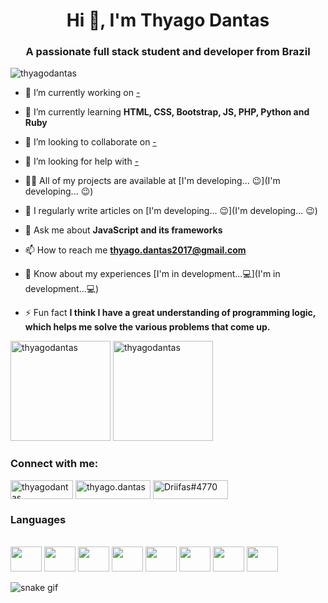 <h1 align="center">Hi 👋, I'm Thyago Dantas</h1>
<h3 align="center">A passionate full stack student and developer from Brazil</h3>

<p align="left"> <img src="https://komarev.com/ghpvc/?username=thyagodantas&label=Profile%20views&color=ad0000&style=flat" alt="thyagodantas" /> </p>

- 🔭 I’m currently working on [-](-)

- 🌱 I’m currently learning **HTML, CSS, Bootstrap, JS, PHP, Python and Ruby**

- 👯 I’m looking to collaborate on [-](-)

- 🤝 I’m looking for help with [-](-)

- 👨‍💻 All of my projects are available at [I'm developing... 😉](I'm developing... 😉)

- 📝 I regularly write articles on [I'm developing... 😉](I'm developing... 😉)

- 💬 Ask me about **JavaScript and its frameworks**

- 📫 How to reach me **thyago.dantas2017@gmail.com**

- 📄 Know about my experiences [I'm in development...💻](I'm in development...💻)

- ⚡ Fun fact **I think I have a great understanding of programming logic, which helps me solve the various problems that come up.**

<div>
  <a href="https://github.com/thyagodantas"></a>
<img height="160em" src="https://github-readme-stats.vercel.app/api?username=thyagodantas&show_icons=true&theme=dracula&title_color=544bd2&text_color=ffffff&bg_color=424242&locale=en" alt="thyagodantas" />

<img height="160em" src="https://github-readme-stats.vercel.app/api/top-langs?username=thyagodantas&show_icons=true&theme=dracula&title_color=544bd2&text_color=ffffff&bg_color=424242&locale=en&layout=compact" alt="thyagodantas" /> 
</div>




<h3 align="left">Connect with me:</h3>
<div>
<a href="mailto:thyago.dantas2017@gmail.com" target="blank"><img align="center" src="https://img.shields.io/badge/Gmail-D14836?style=for-the-badge&logo=gmail&logoColor=white" alt="thyagodantas" height="30" width="100" /></a>
<a href="https://instagram.com/thyago.dantas" target="blank"><img align="center" src="https://img.shields.io/badge/Instagram-E4405F?style=for-the-badge&logo=instagram&logoColor=white" alt="thyago.dantas" height="30" width="120" /></a>
<a href="https://discord.gg/Driifas#4770" target="blank"><img align="center" src="https://img.shields.io/badge/Discord-7289DA?style=for-the-badge&logo=discord&logoColor=white" alt="Driifas#4770" height="30" width="120" /></a>
</div>

<h3 align="left">Languages</h3>
<div style="display: inline_block"><br>
  <img height="40" width="50" src="https://cdn.jsdelivr.net/gh/devicons/devicon/icons/html5/html5-original.svg" />
  <img height="40" width="50" src="https://cdn.jsdelivr.net/gh/devicons/devicon/icons/css3/css3-original.svg" />
  <img height="40" width="50" src="https://cdn.jsdelivr.net/gh/devicons/devicon/icons/sass/sass-original.svg" />
  <img height="40" width="50" src="https://cdn.jsdelivr.net/gh/devicons/devicon/icons/bootstrap/bootstrap-original.svg" />
  <img height="40" width="50" src="https://cdn.jsdelivr.net/gh/devicons/devicon/icons/javascript/javascript-original.svg" />
  <img height="40" width="50" src="https://cdn.jsdelivr.net/gh/devicons/devicon/icons/typescript/typescript-original.svg" />
  <img height="40" width="50" src="https://cdn.jsdelivr.net/gh/devicons/devicon/icons/python/python-original.svg" />
  <img height="40" width="50" src="https://cdn.jsdelivr.net/gh/devicons/devicon/icons/ruby/ruby-original.svg" />
</div>

![snake gif](https://github.com/thyagodantas/thyagodantas/blob/output/github-contribution-grid-snake.svg)

